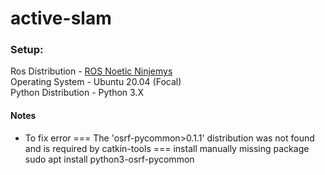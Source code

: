 # active-slam



### Setup:
Ros Distribution - [ROS Noetic Ninjemys](http://wiki.ros.org/noetic) <br>
Operating System - Ubuntu 20.04 (Focal)  <br>
Python Distribution - Python 3.X



#### Notes
* To fix error ===  The 'osrf-pycommon>0.1.1' distribution was not found and is required by catkin-tools ===  install manually missing package sudo apt install python3-osrf-pycommon
